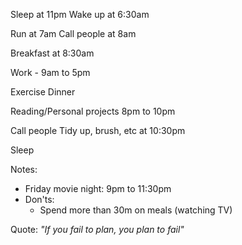 Sleep at 11pm
Wake up at 6:30am

Run at 7am
Call people at 8am

Breakfast at 8:30am

Work -
	9am to 5pm

Exercise
Dinner

Reading/Personal projects
	8pm to 10pm

Call people
Tidy up, brush, etc at 10:30pm

Sleep 

Notes:
- Friday movie night: 9pm to 11:30pm
- Don'ts:
	- Spend more than 30m on meals (watching TV)

Quote:
*"If you fail to plan, you plan to fail"*